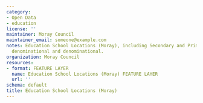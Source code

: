 ```yaml
---
category:
- Open Data
- education
license: ''
maintainer: Moray Council
maintainer_email: someone@example.com
notes: Education School Locations (Moray), including Secondary and Primary for non
  denominational and denominational.
organization: Moray Council
resources:
- format: FEATURE LAYER
  name: Education School Locations (Moray) FEATURE LAYER
  url: ''
schema: default
title: Education School Locations (Moray)
---
```

